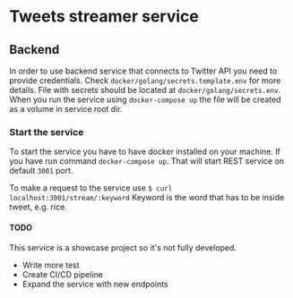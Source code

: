# Tweets streamer service

## Backend

In order to use backend service that connects to Twitter API you need to provide
credentials. Check `docker/golang/secrets.template.env` for more details. File with secrets
should be located at `docker/golang/secrets.env`. When you run the service using `docker-compose up`
the file will be created as a volume in service root dir.

### Start the service

To start the service you have to have docker installed on your machine. If you have run 
command `docker-compose up`. That will start REST service on default `3001` port.

To make a request to the service use `$ curl localhost:3001/stream/:keyword`
Keyword is the word that has to be inside tweet, e.g. rice. 

#### TODO

This service is a showcase project so it's not fully developed.

- Write more test
- Create CI/CD pipeline
- Expand the service with new endpoints